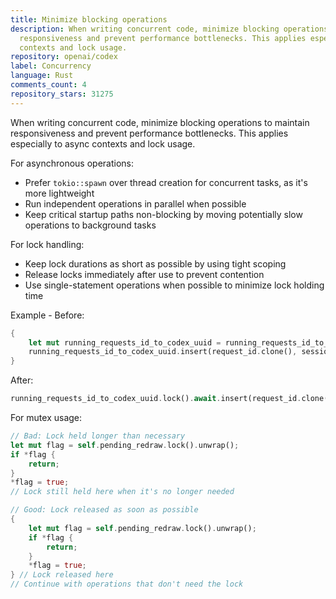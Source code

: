 ```yaml
---
title: Minimize blocking operations
description: When writing concurrent code, minimize blocking operations to maintain
  responsiveness and prevent performance bottlenecks. This applies especially to async
  contexts and lock usage.
repository: openai/codex
label: Concurrency
language: Rust
comments_count: 4
repository_stars: 31275
---
```


When writing concurrent code, minimize blocking operations to maintain responsiveness and prevent performance bottlenecks. This applies especially to async contexts and lock usage.

For asynchronous operations:
- Prefer `tokio::spawn` over thread creation for concurrent tasks, as it's more lightweight
- Run independent operations in parallel when possible
- Keep critical startup paths non-blocking by moving potentially slow operations to background tasks

For lock handling:
- Keep lock durations as short as possible by using tight scoping
- Release locks immediately after use to prevent contention
- Use single-statement operations when possible to minimize lock holding time

Example - Before:
```rust
{
    let mut running_requests_id_to_codex_uuid = running_requests_id_to_codex_uuid.lock().await;
    running_requests_id_to_codex_uuid.insert(request_id.clone(), session_id);
}
```

After:
```rust
running_requests_id_to_codex_uuid.lock().await.insert(request_id.clone(), session_id);
```

For mutex usage:
```rust
// Bad: Lock held longer than necessary
let mut flag = self.pending_redraw.lock().unwrap();
if *flag {
    return;
}
*flag = true;
// Lock still held here when it's no longer needed

// Good: Lock released as soon as possible
{
    let mut flag = self.pending_redraw.lock().unwrap();
    if *flag {
        return;
    }
    *flag = true;
} // Lock released here
// Continue with operations that don't need the lock
```